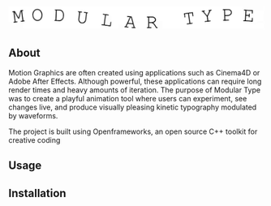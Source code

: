 ![](SinSin.gif)


## About
Motion Graphics are often created using applications such as Cinema4D or Adobe After Effects. Although powerful, these applications can require long render times and heavy amounts of iteration. The purpose of Modular Type was to create a playful animation tool where users can experiment, see changes live, and produce visually pleasing kinetic typography modulated by waveforms.

The project is built using Openframeworks, an open source C++ toolkit for creative coding

## Usage

## Installation
